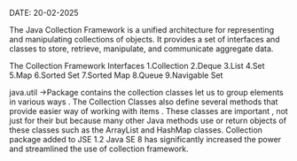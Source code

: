  DATE: 20-02-2025
 
The Java Collection Framework is a unified architecture for representing and manipulating collections of objects. It provides a set of interfaces and classes to store, retrieve, manipulate, and communicate aggregate data.

The Collection Framework Interfaces 1.Collection 2.Deque 3.List 4.Set 5.Map 6.Sorted Set 7.Sorted Map 8.Queue 9.Navigable Set

java.util →Package contains the collection classes let us to group elements in various ways . The Collection Classes also define several methods that provide easier way of working with items . 
These classes are important , not just for their but because many other Java methods use or return objects of these classes such as the ArrayList and HashMap classes. 
Collection package added to JSE 1.2 Java SE 8 has significantly increased the power and streamlined the use of collection framework.
